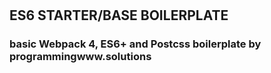 #

## ES6 STARTER/BASE BOILERPLATE

### basic Webpack 4, ES6+ and Postcss boilerplate by programmingwww.solutions

